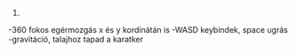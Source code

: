 1.

-360 fokos egérmozgás x és y kordinátán is
-WASD keybindek, space ugrás
-gravitáció, talajhoz tapad a karatker
